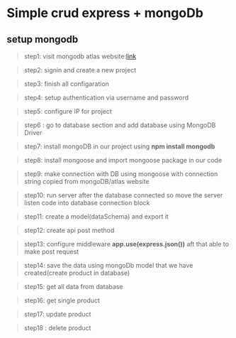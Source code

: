 # Simple crud express + mongoDb

## setup mongodb

> step1: visit mongodb atlas website:[link](https://www.mongodb.com/atlas)

> step2: signin and create a new project

> step3: finish all configaration

> step4: setup authentication via username and password

> step5: configure IP for project

> step6 : go to database section and add database using MongoDB Driver

> step7: install mongoDB in our project using **npm install mongodb**

> step8: install mongoose and import mongoose package in our code

> step9: make connection with DB using mongoose with connection string copied from mongoDB/atlas website

> step10: run server after the database connected so move the server listen code into database connection block

> step11: create a model(dataSchema) and export it

> step12: create api post method

> step13: configure middleware **app.use(express.json())** aft that able to make post request

> step14: save the data using mongoDb model that we have created(create product in database)

> step15: get all data from database

> step16: get single product

> step17: update product

> step18 : delete product
